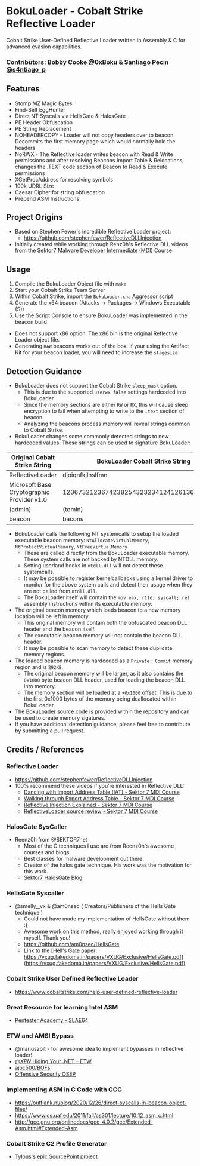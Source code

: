 # BokuLoader - Cobalt Strike Reflective Loader
Cobalt Strike User-Defined Reflective Loader written in Assembly & C for advanced evasion capabilities.

### Contributors: [Bobby Cooke @0xBoku](https://twitter.com/0xBoku) & [Santiago Pecin @s4ntiago_p](https://twitter.com/s4ntiago_p) 

## Features
+ Stomp MZ Magic Bytes
+ Find-Self EggHunter
+ Direct NT Syscalls via HellsGate & HalosGate
+ PE Header Obfuscation
+ PE String Replacement
+ NOHEADERCOPY - Loader will not copy headers over to beacon. Decommits the first memory page which would normally hold the headers
+ NoRWX -  The Reflective loader writes beacon with Read & Write permissions and after resolving Beacons Import Table & Relocations, changes the .TEXT code section of Beacon to Read & Execute permissions 
+ XGetProcAddress for resolving symbols
+ 100k UDRL Size
+ Caesar Cipher for string obfuscation
+ Prepend ASM Instructions

## Project Origins
+ Based on Stephen Fewer's incredible Reflective Loader project: 
  + https://github.com/stephenfewer/ReflectiveDLLInjection
+ Initially created while working through Renz0h's Reflective DLL videos from the [Sektor7 Malware Developer Intermediate (MDI) Course](https://institute.sektor7.net/courses/rto-maldev-intermediate/) 

## Usage
1. Compile the BokuLoader Object file with `make`
2. Start your Cobalt Strike Team Server
3. Within Cobalt Strike, import the `BokuLoader.cna` Aggressor script
4. Generate the x64 beacon (Attacks -> Packages -> Windows Executable (S))
5. Use the Script Console to ensure BokuLoader was implemented in the beacon build
+ Does not support x86 option. The x86 bin is the original Reflective Loader object file.  
+ Generating `RAW` beacons works out of the box. If your using the Artifact Kit for your beacon loader, you will need to increase the `stagesize`

## Detection Guidance
+ BokuLoader does not support the Cobalt Strike `sleep_mask` option.
  + This is due to the supported `userwx false` settings hardcoded into BokuLoader.
  + Since the memory sections are either `RW` or `RX`, this will cause sleep encryption to fail when attempting to write to the `.text` section of beacon.
  + Analyzing the beacons process memory will reveal strings common to Cobalt Strike.
+ BokuLoader changes some commonly detected strings to new hardcoded values. These strings can be used to signature BokuLoader:

|Original Cobalt Strike String|BokuLoader Cobalt Strike String|
|------------------------------|---------------------------------|
|ReflectiveLoader|djoiqnfkjlnslfmn|
|Microsoft Base Cryptographic Provider v1.0|12367321236742382543232341241261363163151d|
|(admin)|(tomin)|
|beacon|bacons|
+ BokuLoader calls the following NT systemcalls to setup the loaded executable beacon memory: `NtAllocateVirtualMemory`, `NtProtectVirtualMemory`, `NtFreeVirtualMemory`
  + These are called directly from the BokuLoader executable memory. These system calls are not backed by NTDLL memory.
  + Setting userland hooks in `ntdll.dll` will not detect these systemcalls.
  + It may be possible to register kernelcallbacks using a kernel driver to monitor for the above system calls and detect their usage when they are not called from `ntdll.dll`.
  + The BokuLoader itself will contain the `mov eax, r11d; syscall; ret` assembly instructions within its executable memory.
+ The original beacon memory which loads beacon to a new memory location will be left in memory.
  + This original memory will contain both the obfuscated beacon DLL header and the beacon itself.
  + The executable beacon memory will not contain the beacon DLL header.
  + It may be possible to scan memory to detect these duplicate memory regions.
+ The loaded beacon memory is hardcoded as a `Private: Commit` memory region and is `292KB`.
  + The original beacon memory will be larger, as it also contains the `0x1000` byte beacon DLL header, used for loading the beacon DLL into memory.
  + The memory section will be loaded at a `+0x1000` offset. This is due to the first 0x1000 bytes of the memory being deallocated within BokuLoader.
+ The BokuLoader source code is provided within the repository and can be used to create memory sigatures. 
+ If you have additional detection guidance, please feel free to contribute by submitting a pull request. 
  

## Credits / References
### Reflective Loader
+ https://github.com/stephenfewer/ReflectiveDLLInjection
+ 100% recommend these videos if you're interested in Reflective DLL:  
  + [Dancing with Import Address Table (IAT) - Sektor 7 MDI Course](https://institute.sektor7.net/courses/rto-maldev-intermediate/463262-pe-madness/1435207-dancing-with-iat)
  + [Walking through Export Address Table - Sektor 7 MDI Course](https://institute.sektor7.net/courses/rto-maldev-intermediate/463262-pe-madness/1435189-walking-through-export-address-table)
  + [Reflective Injection Explained - Sektor 7 MDI Course](https://institute.sektor7.net/courses/rto-maldev-intermediate/463258-reflective-dlls/1435355-reflective-injection-explained)
  + [ReflectiveLoader source review - Sektor 7 MDI Course](https://institute.sektor7.net/courses/rto-maldev-intermediate/463258-reflective-dlls/1435383-reflectiveloader-source-review)
### HalosGate SysCaller
+ Reenz0h from @SEKTOR7net
  + Most of the C techniques I use are from Reenz0h's awesome courses and blogs 
  + Best classes for malware development out there.
  + Creator of the halos gate technique. His work was the motivation for this work.
  + [Sektor7 HalosGate Blog](https://blog.sektor7.net/#!res/2021/halosgate.md)
### HellsGate Syscaller
+ @smelly__vx & @am0nsec ( Creators/Publishers of the Hells Gate technique )
  + Could not have made my implementation of HellsGate without them :)
  + Awesome work on this method, really enjoyed working through it myself. Thank you!
  + https://github.com/am0nsec/HellsGate 
  + Link to the [Hell's Gate paper: https://vxug.fakedoma.in/papers/VXUG/Exclusive/HellsGate.pdf](https://vxug.fakedoma.in/papers/VXUG/Exclusive/HellsGate.pdf)
### Cobalt Strike User Defined Reflective Loader
+ https://www.cobaltstrike.com/help-user-defined-reflective-loader
### Great Resource for learning Intel ASM
+ [Pentester Academy - SLAE64](https://www.pentesteracademy.com/course?id=7)
### ETW and AMSI Bypass 
+ @mariuszbit - for awesome idea to implement bypasses in reflective loader!
+ [@_XPN_ Hiding Your .NET – ETW](https://www.mdsec.co.uk/2020/03/hiding-your-net-etw/)
+ [ajpc500/BOFs](https://github.com/ajpc500/BOFs/)
+ [Offensive Security OSEP](https://www.offensive-security.com/pen300-osep/)
### Implementing ASM in C Code with GCC
+ https://outflank.nl/blog/2020/12/26/direct-syscalls-in-beacon-object-files/
+ https://www.cs.uaf.edu/2011/fall/cs301/lecture/10_12_asm_c.html
+ http://gcc.gnu.org/onlinedocs/gcc-4.0.2/gcc/Extended-Asm.html#Extended-Asm
### Cobalt Strike C2 Profile Generator
+ [Tylous's epic SourcePoint project](https://github.com/Tylous/SourcePoint)
